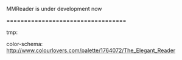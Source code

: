 MMReader is under development now

==================================

tmp:

color-schema:
http://www.colourlovers.com/palette/1764072/The_Elegant_Reader